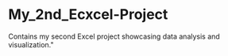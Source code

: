# My_2nd_Ecxcel-Project
Contains my second Excel project showcasing data analysis and visualization."
